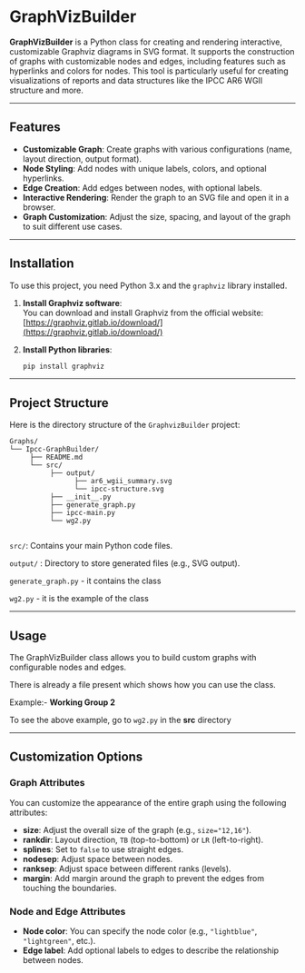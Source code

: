 # GraphVizBuilder

**GraphVizBuilder** is a Python class for creating and rendering interactive, customizable Graphviz diagrams in SVG format. It supports the construction of graphs with customizable nodes and edges, including features such as hyperlinks and colors for nodes. This tool is particularly useful for creating visualizations of reports and data structures like the IPCC AR6 WGII structure and more.

---

## Features

- **Customizable Graph**: Create graphs with various configurations (name, layout direction, output format).
- **Node Styling**: Add nodes with unique labels, colors, and optional hyperlinks.
- **Edge Creation**: Add edges between nodes, with optional labels.
- **Interactive Rendering**: Render the graph to an SVG file and open it in a browser.
- **Graph Customization**: Adjust the size, spacing, and layout of the graph to suit different use cases.

---

## Installation

To use this project, you need Python 3.x and the `graphviz` library installed.

1. **Install Graphviz software**:  
   You can download and install Graphviz from the official website:  
   [https://graphviz.gitlab.io/download/](https://graphviz.gitlab.io/download/)

2. **Install Python libraries**:
   
   ```bash
   pip install graphviz

---
## Project Structure

Here is the directory structure of the `GraphvizBuilder` project:

```
Graphs/
└── Ipcc-GraphBuilder/
     ├── README.md
     └── src/
          ├── output/
                ├── ar6_wgii_summary.svg
                └── ipcc-structure.svg
          ├── __init__.py
          ├── generate_graph.py
          ├── ipcc-main.py
          └── wg2.py    
     
   ```
`src/`: Contains your main Python code files.

`output/` : Directory to store generated files (e.g., SVG output).

`generate_graph.py` - it contains the class

`wg2.py` - it is the example of the class

---

## Usage

The GraphVizBuilder class allows you to build custom graphs with configurable nodes and edges.

There is already a file present which shows how you can use the class.

Example:- **Working Group 2**

To see the above example, go to `wg2.py` in the **src** directory

---

## Customization Options

### Graph Attributes

You can customize the appearance of the entire graph using the following attributes:

- **size**: Adjust the overall size of the graph (e.g., `size="12,16"`).
- **rankdir**: Layout direction, `TB` (top-to-bottom) or `LR` (left-to-right).
- **splines**: Set to `false` to use straight edges.
- **nodesep**: Adjust space between nodes.
- **ranksep**: Adjust space between different ranks (levels).
- **margin**: Add margin around the graph to prevent the edges from touching the boundaries.

### Node and Edge Attributes

- **Node color**: You can specify the node color (e.g., `"lightblue"`, `"lightgreen"`, etc.).
- **Edge label**: Add optional labels to edges to describe the relationship between nodes.
